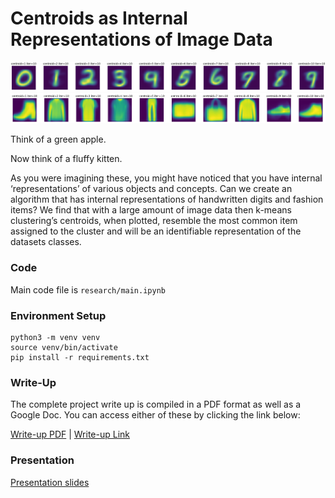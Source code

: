 # Centroids as Internal Representations of Image Data

<div align="center">
    <img src="./assets/mnist.png" alt="plts"/>
    <img src="./assets/fmnist2.png" alt="plts"/>
</div>

Think of a green apple.

Now think of a fluffy kitten.

As you were imagining these, you might have noticed that you have internal ‘representations’ of various objects and concepts. Can we create an algorithm that has internal representations of handwritten digits and fashion items? We find that with a large amount of image data then k-means clustering’s centroids, when plotted, resemble the most common item assigned to the cluster and will be an identifiable representation of the datasets classes.

### Code
Main code file is ```research/main.ipynb```

### Environment Setup 
```
python3 -m venv venv
source venv/bin/activate
pip install -r requirements.txt
```

###  Write-Up

The complete project write up is compiled in a PDF format as well as a Google Doc. You can access either of these by clicking the link below:

[Write-up PDF](./assets/4022%20Project%20Write-up.pdf) | [Write-up Link](https://docs.google.com/document/d/1jfs_Y3a3PV33UePfLRl7O0zu-oGrzLDcF12To9LohM0/edit?usp=sharing)

### Presentation

[Presentation slides](https://docs.google.com/presentation/d/1LgfTgp0mLIOAv0NgphH1Dabi6m-mlunv26zONNy2kFc/edit?usp=sharing)
